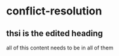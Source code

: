 # conflict-resolution

## thsi is the edited heading

all of this content needs to be in all of them 
